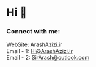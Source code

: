 <h1>Hi 👋</h1>

### Connect with me:
WebSite: ArashAzizi.ir<br>
Email - 1: Hi@ArashAzizi.ir<br>
Email - 2: SirArash@outlook.com
